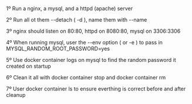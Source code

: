
1º Run a nginx, a mysql, and a httpd (apache) server

2º Run all ot them --detach ( -d ), name them with --name

3º nginx should listen on 80:80, httpd on 8080:80, mysql on 3306:3306

4º When running mysql, user the --env option ( or -e ) to pass in 
   MYSQL_RANDOM_ROOT_PASSWORD=yes

5º Use docker container logs on mysql to find the random password it created on startup

6º Clean it all with docker container stop and docker container rm 

7º User docker container ls to ensure everthing is correct before and after cleanup
